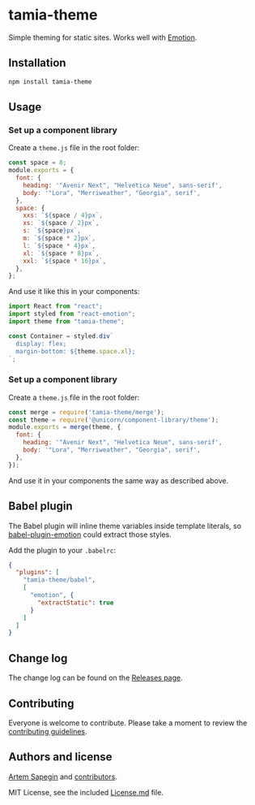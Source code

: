 # tamia-theme

Simple theming for static sites. Works well with [Emotion](https://emotion.sh/).

## Installation

```bash
npm install tamia-theme
```

## Usage

### Set up a component library

Create a `theme.js` file in the root folder:

```js
const space = 8;
module.exports = {
  font: {
    heading: '"Avenir Next", "Helvetica Neue", sans-serif',
    body: '"Lora", "Merriweather", "Georgia", serif',
  },
  space: {
    xxs: `${space / 4}px`,
    xs: `${space / 2}px`,
    s: `${space}px`,
    m: `${space * 2}px`,
    l: `${space * 4}px`,
    xl: `${space * 8}px`,
    xxl: `${space * 16}px`,
  },
};
```

And use it like this in your components:

```jsx
import React from "react";
import styled from "react-emotion";
import theme from "tamia-theme";

const Container = styled.div`
  display: flex;
  margin-bottom: ${theme.space.xl};
`;
```

### Set up a component library

Create a `theme.js` file in the root folder:

```js
const merge = require('tamia-theme/merge');
const theme = require('@unicorn/component-library/theme');
module.exports = merge(theme, {
  font: {
    heading: '"Avenir Next", "Helvetica Neue", sans-serif',
    body: '"Lora", "Merriweather", "Georgia", serif',
  },
});
```

And use it in your components the same way as described above.

## Babel plugin

The Babel plugin will inline theme variables inside template literals, so [babel-plugin-emotion](https://github.com/emotion-js/emotion/blob/master/docs/install.md) could extract those styles.

Add the plugin to your `.babelrc`:

```json
{
  "plugins": [
    "tamia-theme/babel",
    [
      "emotion", {
        "extractStatic": true
      }
    ]
  ]
}
```

## Change log

The change log can be found on the [Releases page](https://github.com/tamiadev/tamia-theme/releases).

## Contributing

Everyone is welcome to contribute. Please take a moment to review the [contributing guidelines](Contributing.md).

## Authors and license

[Artem Sapegin](http://sapegin.me) and [contributors](https://github.com/tamiadev/tamia-theme/graphs/contributors).

MIT License, see the included [License.md](License.md) file.
